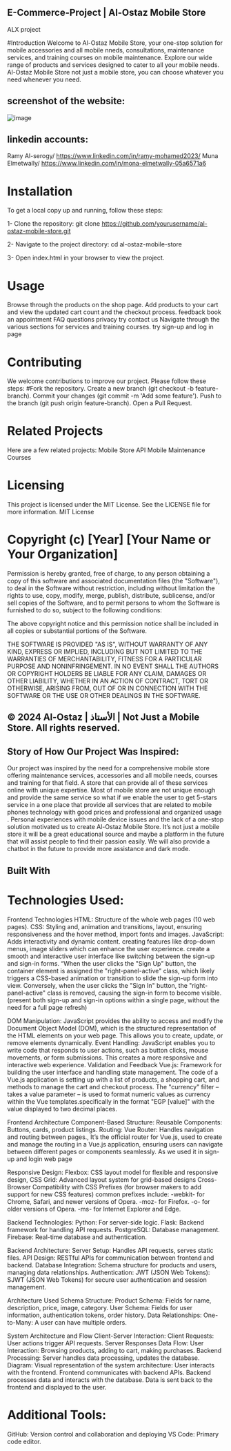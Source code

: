 ## E-Commerce-Project | Al-Ostaz Mobile Store
ALX project 

#Introduction
Welcome to Al-Ostaz Mobile Store, your one-stop solution for mobile accessories and all mobile nneds, consultations, maintenance services, and training courses on mobile maintenance. Explore our wide range of products and services designed to cater to all your mobile needs.
Al-Ostaz Mobile Store not just a mobile store, you can choose whatever you need whenever you need.

 ## screenshot of the website:
![image](https://github.com/Muna-Elmetwally/E-Commerce-Project/assets/141143414/8efbd2be-0042-4847-b8bb-ebc9264811bb)

## linkedin accounts: 
Ramy Al-serogy/   https://www.linkedin.com/in/ramy-mohamed2023/
Muna Elmetwally/  https://www.linkedin.com/in/mona-elmetwally-05a6571a6

# Installation
To get a local copy up and running, follow these steps:

1- Clone the repository:
git clone https://github.com/yourusername/al-ostaz-mobile-store.git

2- Navigate to the project directory:
cd al-ostaz-mobile-store

3- Open index.html in your browser to view the project.

# Usage
Browse through the products on the shop page.
Add products to your cart and view the updated cart count and the checkout process.
feedback
book an appointment
FAQ questions
privacy
try contact us
Navigate through the various sections for services and training courses.
try sign-up and log in page

# Contributing
We welcome contributions to improve our project. Please follow these steps:
#Fork the repository.
Create a new branch (git checkout -b feature-branch).
Commit your changes (git commit -m 'Add some feature').
Push to the branch (git push origin feature-branch).
Open a Pull Request.


# Related Projects
Here are a few related projects:
Mobile Store API
Mobile Maintenance Courses

# Licensing
This project is licensed under the MIT License. See the LICENSE file for more information.
MIT License

# Copyright (c) [Year] [Your Name or Your Organization]

Permission is hereby granted, free of charge, to any person obtaining a copy
of this software and associated documentation files (the "Software"), to deal
in the Software without restriction, including without limitation the rights
to use, copy, modify, merge, publish, distribute, sublicense, and/or sell
copies of the Software, and to permit persons to whom the Software is
furnished to do so, subject to the following conditions:

The above copyright notice and this permission notice shall be included in all
copies or substantial portions of the Software.

THE SOFTWARE IS PROVIDED "AS IS", WITHOUT WARRANTY OF ANY KIND, EXPRESS OR
IMPLIED, INCLUDING BUT NOT LIMITED TO THE WARRANTIES OF MERCHANTABILITY,
FITNESS FOR A PARTICULAR PURPOSE AND NONINFRINGEMENT. IN NO EVENT SHALL THE
AUTHORS OR COPYRIGHT HOLDERS BE LIABLE FOR ANY CLAIM, DAMAGES OR OTHER
LIABILITY, WHETHER IN AN ACTION OF CONTRACT, TORT OR OTHERWISE, ARISING FROM,
OUT OF OR IN CONNECTION WITH THE SOFTWARE OR THE USE OR OTHER DEALINGS IN THE
SOFTWARE.

## © 2024 Al-Ostaz | الأستاذ | Not Just a Mobile Store. All rights reserved.

## Story of How Our Project Was Inspired:
Our project was inspired by the need for a comprehensive mobile store offering maintenance services, accessories and all mobile needs, courses and training for that field. A store that can provide all of these services online with unique expertise.
Most of mobile store are not unique enough and provide the same service so what if we enable the user to get 5-stars service in a one place that provide all services that are related to mobile phones technology with good prices and professional and organized usage .
Personal experiences with mobile device issues and the lack of a one-stop solution motivated us to create Al-Ostaz Mobile Store.
It’s not just a mobile store it will be a great educational source and maybe a platform in the future that will assist people to find their passion easily.
We will also provide a chatbot in the future to provide more assistance and dark mode.

## Built With
# Technologies Used:
Frontend Technologies
HTML: Structure of the whole web pages (10 web pages).
CSS: Styling and, animation and transitions, layout, ensuring responsiveness and the hover method, import fonts and images.
JavaScript: Adds interactivity and dynamic content.
creating features like drop-down menus, image sliders which can enhance the user experience. 
create a smooth and interactive user interface like switching between the sign-up and sign-in forms. 
“When the user clicks the "Sign Up" button, the container element is assigned the "right-panel-active" class, which likely triggers a CSS-based animation or transition to slide the sign-up form into view.  Conversely, when the user clicks the "Sign In" button, the "right-panel-active" class is removed, causing the sign-in form to become visible. (present both sign-up and sign-in options within a single page, without the need for a full page refresh)

DOM Manipulation: JavaScript provides the ability to access and modify the Document Object Model (DOM), which is the structured representation of the HTML elements on your web page. This allows you to create, update, or remove elements dynamically.
Event Handling: JavaScript enables you to write code that responds to user actions, such as button clicks, mouse movements, or form submissions. This creates a more responsive and interactive web experience.
Validation and Feedback
Vue.js: Framework for building the user interface and handling state management.
The code of  a Vue.js application is setting up with a list of products, a shopping cart, and methods to manage the cart and checkout process. The "currency" filter – takes a value parameter – is used to format numeric values as currency within the Vue templates.specifically in the format "EGP [value]" with the value displayed to two decimal places.


Frontend Architecture
Component-Based Structure:
Reusable Components: Buttons, cards, product listings.
Routing:
Vue Router: Handles navigation and routing between pages., It’s the official router for Vue.js, used to create and manage the routing in a Vue.js application,  ensuring users can navigate between different pages or components seamlessly. As we used it in sign-up and login web page

Responsive Design:
Flexbox: CSS layout model for flexible and responsive design, 
CSS Grid: Advanced layout system for grid-based designs
Cross-Browser Compatibility with CSS Prefixes (for browser makers to add support for new CSS features)
common prefixes include:
-webkit- for Chrome, Safari, and newer versions of Opera.
-moz- for Firefox.
-o- for older versions of Opera.
-ms- for Internet Explorer and Edge.

Backend Technologies:
Python: For server-side logic.
Flask: Backend framework for handling API requests.
PostgreSQL: Database management.
Firebase: Real-time database and authentication.

Backend Architecture:
Server Setup:
Handles API requests, serves static files.
API Design:
RESTful APIs for communication between frontend and backend.
Database Integration:
Schema structure for products and users, managing data relationships.
Authentication:
JWT (JSON Web Tokens): SJWT (JSON Web Tokens) for secure user authentication and session management.

Architecture Used
Schema Structure:
Product Schema: Fields for name, description, price, image, category.
User Schema: Fields for user information, authentication tokens, order history.
Data Relationships:
One-to-Many: A user can have multiple orders.

System Architecture and Flow
Client-Server Interaction:
Client Requests: User actions trigger API requests.
Server Responses
Data Flow:
User Interaction: Browsing products, adding to cart, making purchases.
Backend Processing: Server handles data processing, updates the database.
Diagram:
Visual representation of the system architecture:
User interacts with the frontend.
Frontend communicates with backend APIs. Backend processes data and interacts with the database.
Data is sent back to the frontend and displayed to the user.

# Additional Tools:
GitHub: Version control and collaboration and deploying
VS Code: Primary code editor.
